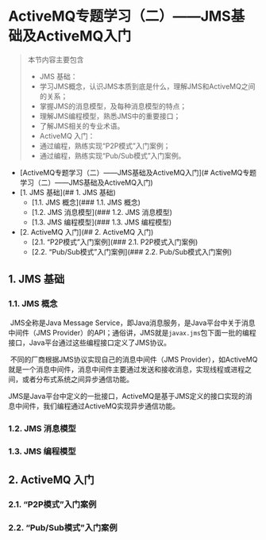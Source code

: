 # ActiveMQ专题学习（二）——JMS基础及ActiveMQ入门

>本节内容主要包含
>
>- JMS 基础：
>  - 学习JMS概念，认识JMS本质到底是什么，理解JMS和ActiveMQ之间的关系；
>  - 掌握JMS的消息模型，及每种消息模型的特点；
>  - 理解JMS编程模型，熟悉JMS中的重要接口；
>  - 了解JMS相关的专业术语。
>- ActiveMQ 入门：
>  - 通过编程，熟练实现“P2P模式”入门案例；
>  - 通过编程，熟练实现“Pub/Sub模式”入门案例。


* [ActiveMQ专题学习（二）——JMS基础及ActiveMQ入门](# ActiveMQ专题学习（二）——JMS基础及ActiveMQ入门)
* [1.	JMS 基础](## 1.	JMS 基础)
  * [1.1.	JMS 概念](### 1.1.	JMS 概念)
  * [1.2.	JMS 消息模型](### 1.2.	JMS 消息模型)
  * [1.3.	JMS 编程模型](### 1.3.	JMS 编程模型)
* [2.	ActiveMQ 入门](## 2.	ActiveMQ 入门)
  * [2.1.	“P2P模式”入门案例](### 2.1.	P2P模式入门案例)
  * [2.2.	“Pub/Sub模式”入门案例](### 2.2.	Pub/Sub模式入门案例)



## 1.	JMS 基础

### 1.1.	JMS 概念

​		JMS全称是Java Message Service，即Java消息服务，是Java平台中关于消息中间件（JMS Provider）的API；通俗讲，JMS就是`javax.jms`包下面一批的编程接口，Java平台通过这些编程接口定义了JMS协议。

​		不同的厂商根据JMS协议实现自己的消息中间件（JMS Provider），如ActiveMQ就是一个消息中间件，消息中间件主要通过发送和接收消息，实现线程或进程之间，或者分布式系统之间异步通信功能。

​		JMS是Java平台中定义的一批接口，ActiveMQ是基于JMS定义的接口实现的消息中间件，我们编程通过ActiveMQ实现异步通信功能。



### 1.2.	JMS 消息模型





### 1.3.	JMS 编程模型







## 2.	ActiveMQ 入门

### 2.1.	“P2P模式”入门案例





### 2.2.	“Pub/Sub模式”入门案例

















